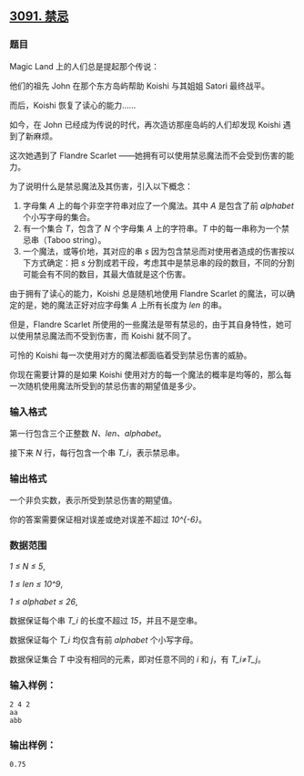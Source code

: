 ## [3091. 禁忌](https://www.acwing.com/problem/content/3094/)

### 题目

Magic Land 上的人们总是提起那个传说：

他们的祖先 John 在那个东方岛屿帮助 Koishi 与其姐姐 Satori 最终战平。

而后，Koishi 恢复了读心的能力……

如今，在 John 已经成为传说的时代，再次造访那座岛屿的人们却发现 Koishi 遇到了新麻烦。

这次她遇到了 Flandre Scarlet ——她拥有可以使用禁忌魔法而不会受到伤害的能力。

为了说明什么是禁忌魔法及其伤害，引入以下概念：

1. 字母集 *A* 上的每个非空字符串对应了一个魔法。其中 *A* 是包含了前 *alphabet* 个小写字母的集合。
2. 有一个集合 *T*，包含了 *N* 个字母集 *A* 上的字符串。*T* 中的每一串称为一个禁忌串（Taboo string）。
3. 一个魔法，或等价地，其对应的串 *s* 因为包含禁忌而对使用者造成的伤害按以下方式确定：把 *s* 分割成若干段，考虑其中是禁忌串的段的数目，不同的分割可能会有不同的数目，其最大值就是这个伤害。

由于拥有了读心的能力，Koishi 总是随机地使用 Flandre Scarlet 的魔法，可以确定的是，她的魔法正好对应字母集 *A* 上所有长度为 *len* 的串。

但是，Flandre Scarlet 所使用的一些魔法是带有禁忌的，由于其自身特性，她可以使用禁忌魔法而不受到伤害，而 Koishi 就不同了。

可怜的 Koishi 每一次使用对方的魔法都面临着受到禁忌伤害的威胁。

你现在需要计算的是如果 Koishi 使用对方的每一个魔法的概率是均等的，那么每一次随机使用魔法所受到的禁忌伤害的期望值是多少。

### 输入格式

第一行包含三个正整数 *N、len、alphabet*。

接下来 *N* 行，每行包含一个串 *T_i*，表示禁忌串。

### 输出格式

一个非负实数，表示所受到禁忌伤害的期望值。

你的答案需要保证相对误差或绝对误差不超过 *10^{-6}*。

### 数据范围

*1 ≤ N ≤ 5*,

*1 ≤ len ≤ 10^9*,

*1 ≤ alphabet ≤ 26*,

数据保证每个串 *T_i* 的长度不超过 *15*，并且不是空串。

数据保证每个 *T_i* 均仅含有前 *alphabet* 个小写字母。

数据保证集合 *T* 中没有相同的元素，即对任意不同的 *i* 和 *j*，有 *T_i≠T_j*。

### 输入样例：

```
2 4 2
aa
abb
```

### 输出样例：

```
0.75
```
